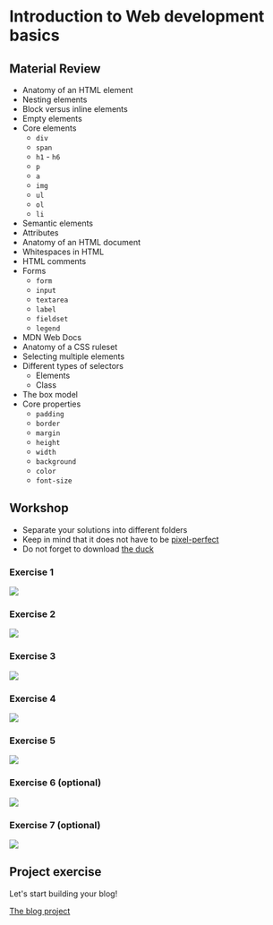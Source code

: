 # Introduction to Web development basics

## Material Review
- Anatomy of an HTML element
- Nesting elements
- Block versus inline elements
- Empty elements
- Core elements
  - `div`
  - `span`
  - `h1` - `h6`
  - `p`
  - `a`
  - `img`
  - `ul`
  - `ol`
  - `li`
- Semantic elements
- Attributes
- Anatomy of an HTML document
- Whitespaces in HTML
- HTML comments
- Forms
  - `form`
  - `input`
  - `textarea`
  - `label`
  - `fieldset`
  - `legend`
- MDN Web Docs
- Anatomy of a CSS ruleset
- Selecting multiple elements
- Different types of selectors
  - Elements
  - Class
- The box model
- Core properties
  - `padding`
  - `border`
  - `margin`
  - `height`
  - `width`
  - `background`
  - `color`
  - `font-size`

## Workshop
- Separate your solutions into different folders
- Keep in mind that it does not have to be [pixel-perfect](http://lmgtfy.com/?q=What+does+%22pixel+perfect%22+mean%3F)
- Do not forget to download [the duck](assets/the-duck.png)

### Exercise 1
![](assets/exercise-01.png)

### Exercise 2
![](assets/exercise-02.png)

### Exercise 3
![](assets/exercise-03.png)

### Exercise 4
![](assets/exercise-04.png)

### Exercise 5
![](assets/exercise-05.png)

### Exercise 6 (optional)
![](assets/exercise-06.png)

### Exercise 7 (optional)
![](assets/exercise-07.png)

## Project exercise
Let's start building your blog!

[The blog project](blog-project.md)